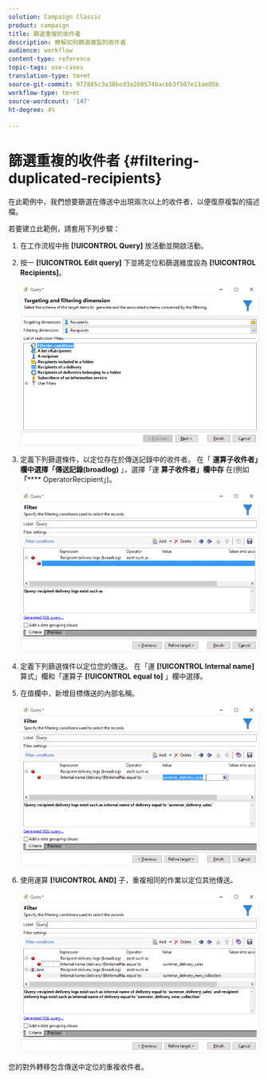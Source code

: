 ```yaml
---
solution: Campaign Classic
product: campaign
title: 篩選重複的收件者
description: 瞭解如何篩選複製的收件者
audience: workflow
content-type: reference
topic-tags: use-cases
translation-type: tm+mt
source-git-commit: 972885c3a38bcd3a260574bacbb3f507e11ae05b
workflow-type: tm+mt
source-wordcount: '147'
ht-degree: 4%

---
```



# 篩選重複的收件者 {#filtering-duplicated-recipients}

在此範例中，我們想要篩選在傳送中出現兩次以上的收件者，以便復原複製的描述檔。

若要建立此範例，請套用下列步驟：

1. 在工作流程中拖 **[!UICONTROL Query]** 放活動並開啟活動。
1. 按一 **[!UICONTROL Edit query]** 下並將定位和篩選維度設為 **[!UICONTROL Recipients]**。

   ![](assets/query_recipients_1.png)

1. 定義下列篩選條件，以定位存在於傳送記錄中的收件者。 在「 **運算子收件者」欄中選擇「傳送記錄(broadlog)** 」，選擇「運 **算子收件者」欄中存** 在(例如 **「****** OperatorRecipient」)。

   ![](assets/query_recipients_2.png)

1. 定義下列篩選條件以定位您的傳送。 在「運 **[!UICONTROL Internal name]** 算式」欄和「運算子 **[!UICONTROL equal to]** 」欄中選擇。
1. 在值欄中，新增目標傳送的內部名稱。

   ![](assets/query_recipients_3.png)

1. 使用運算 **[!UICONTROL AND]** 子，重複相同的作業以定位其他傳送。

   ![](assets/query_recipients_4.png)

您的對外轉移包含傳送中定位的重複收件者。
